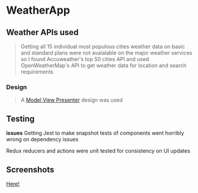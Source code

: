 # WeatherApp

## Weather APIs used

> Getting all 15 individual most populous cities weather data on basic and standard plans were not avaialable on the major weather services so I found Accuweather's top 50 cities API and used OpenWeatherMap's API to get weather data for location and search requirements

### Design

> A [Model View Presenter](https://drive.google.com/file/d/12_woC_iMTR3wm-wYSHWrsl6GpXDa8QoO/view?usp=sharing) design was used
 


## Testing

**issues**
Getting Jest to make snapshot tests of components went horribly wrong on dependency issues

Redux reducers and actions were unit tested for consistency on UI updates

## Screenshots
[Here!](https://drive.google.com/drive/folders/1QAOaiZuGGxnE_tT5Bp6KoPHWyNr_1nmL?usp=sharing)



